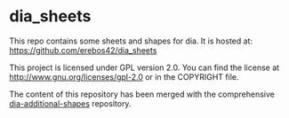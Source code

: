 dia_sheets
==========

This repo contains some sheets and shapes for dia. It is hosted at: https://github.com/erebos42/dia_sheets

This project is licensed under GPL version 2.0. You can find the license at http://www.gnu.org/licenses/gpl-2.0 or in the COPYRIGHT file.

The content of this repository has been merged with the comprehensive
[dia-additional-shapes](https://github.com/sdteffen/dia-additional-shapes)
repository.
